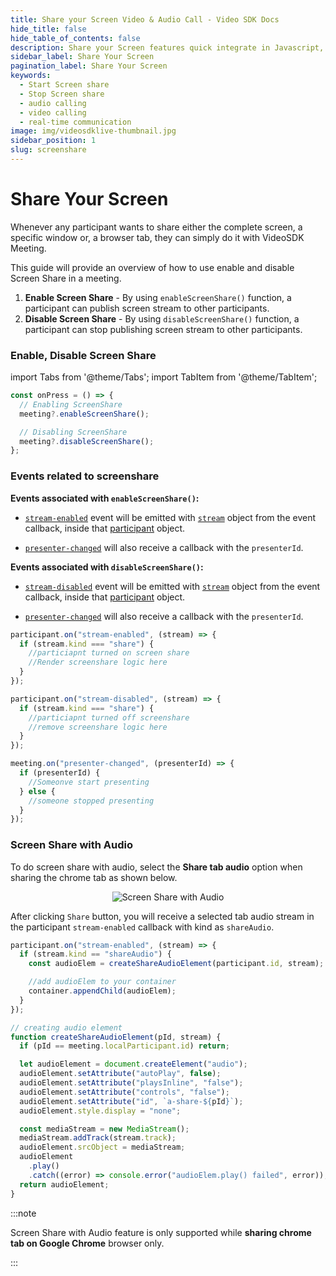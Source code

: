 ```yaml
---
title: Share your Screen Video & Audio Call - Video SDK Docs
hide_title: false
hide_table_of_contents: false
description: Share your Screen features quick integrate in Javascript, React JS, Android, IOS, React Native, Flutter with Video SDK to add live video & audio conferencing to your applications.
sidebar_label: Share Your Screen
pagination_label: Share Your Screen
keywords:
  - Start Screen share
  - Stop Screen share
  - audio calling
  - video calling
  - real-time communication
image: img/videosdklive-thumbnail.jpg
sidebar_position: 1
slug: screenshare
---
```


# Share Your Screen

Whenever any participant wants to share either the complete screen, a specific window or, a browser tab, they can simply do it with VideoSDK Meeting.

This guide will provide an overview of how to use enable and disable Screen Share in a meeting.

1. **Enable Screen Share** - By using `enableScreenShare()` function, a participant can publish screen stream to other participants.
2. **Disable Screen Share** - By using `disableScreenShare()` function, a participant can stop publishing screen stream to other participants.

### Enable, Disable Screen Share

import Tabs from '@theme/Tabs';
import TabItem from '@theme/TabItem';

```js
const onPress = () => {
  // Enabling ScreenShare
  meeting?.enableScreenShare();

  // Disabling ScreenShare
  meeting?.disableScreenShare();
};
```

### Events related to screenshare

**Events associated with `enableScreenShare()`:**

- [`stream-enabled`](../../../api/sdk-reference/participant-class/events.md#stream-enabled) event will be emitted with [`stream`](../../../api/sdk-reference/stream-class/introduction.md) object from the event callback, inside that [participant](../../../api/sdk-reference/participant-class/introduction.md) object.

- [`presenter-changed`](./../../../api/sdk-reference/meeting-class/events#presenter-changed) will also receive a callback with the `presenterId`.

**Events associated with `disableScreenShare()`:**

- [`stream-disabled`](../../../api/sdk-reference/participant-class/events.md#stream-disabled) event will be emitted with [`stream`](../../../api/sdk-reference/stream-class/introduction.md) object from the event callback, inside that [participant](../../../api/sdk-reference/participant-class/introduction.md) object.

- [`presenter-changed`](./../../../api/sdk-reference/meeting-class/events#presenter-changed) will also receive a callback with the `presenterId`.

```js
participant.on("stream-enabled", (stream) => {
  if (stream.kind === "share") {
    //particiapnt turned on screen share
    //Render screenshare logic here
  }
});

participant.on("stream-disabled", (stream) => {
  if (stream.kind === "share") {
    //particiapnt turned off screenshare
    //remove screenshare logic here
  }
});

meeting.on("presenter-changed", (presenterId) => {
  if (presenterId) {
    //Someonve start presenting
  } else {
    //someone stopped presenting
  }
});
```

### Screen Share with Audio

To do screen share with audio, select the **Share tab audio** option when sharing the chrome tab as shown below.

<center>

![Screen Share with Audio](/img/screenshare-with-audio.png)

</center>

<!-- When screen share with audio is done, you will receive a audio stream in the `stream-enabled` callback with kind as `shareAudio`. -->

After clicking `Share` button, you will receive a selected tab audio stream in the participant `stream-enabled` callback with kind as `shareAudio`.

```js
participant.on("stream-enabled", (stream) => {
  if (stream.kind == "shareAudio") {
    const audioElem = createShareAudioElement(participant.id, stream);

    //add audioElem to your container
    container.appendChild(audioElem);
  }
});

// creating audio element
function createShareAudioElement(pId, stream) {
  if (pId == meeting.localParticipant.id) return;

  let audioElement = document.createElement("audio");
  audioElement.setAttribute("autoPlay", false);
  audioElement.setAttribute("playsInline", "false");
  audioElement.setAttribute("controls", "false");
  audioElement.setAttribute("id", `a-share-${pId}`);
  audioElement.style.display = "none";

  const mediaStream = new MediaStream();
  mediaStream.addTrack(stream.track);
  audioElement.srcObject = mediaStream;
  audioElement
    .play()
    .catch((error) => console.error("audioElem.play() failed", error));
  return audioElement;
}
```

:::note

Screen Share with Audio feature is only supported while **sharing chrome tab on Google Chrome** browser only.

:::
